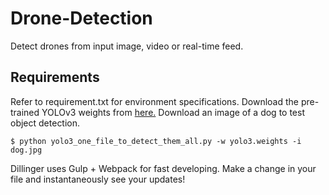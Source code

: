 # Drone-Detection
Detect drones from input image, video or real-time feed.

## Requirements

Refer to requirement.txt for environment specifications.
Download the pre-trained YOLOv3 weights from [here.](https://pjreddie.com/media/files/yolov3.weights)
Download an image of a dog to test object detection.

`$ python yolo3_one_file_to_detect_them_all.py -w yolo3.weights -i dog.jpg`

Dillinger uses Gulp + Webpack for fast developing.
Make a change in your file and instantaneously see your updates!
